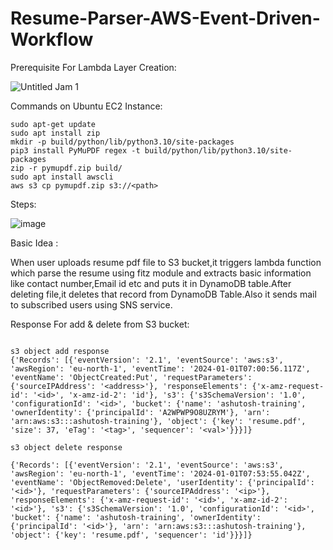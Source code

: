 # Resume-Parser-AWS-Event-Driven-Workflow

Prerequisite For Lambda Layer Creation:

![Untitled Jam 1](https://github.com/ashutosh6500/Resume-Parser-AWS-Event-Driven-Workflow/assets/65476854/db14d428-bfd5-4341-97a9-83193b8be06c)


Commands on Ubuntu EC2 Instance:
```
sudo apt-get update
sudo apt install zip
mkdir -p build/python/lib/python3.10/site-packages
pip3 install PyMuPDF regex -t build/python/lib/python3.10/site-packages
zip -r pymupdf.zip build/
sudo apt install awscli
aws s3 cp pymupdf.zip s3://<path>
```


Steps:

![image](https://github.com/ashutosh6500/Resume-Parser-AWS-Event-Driven-Workflow/assets/65476854/6fbb37a8-a638-4623-a0e2-7b1fc2a43a49)

Basic Idea :

When user uploads resume pdf file to S3 bucket,it triggers lambda function which parse the resume using fitz module and extracts basic information like contact number,Email id etc and puts it in DynamoDB table.After deleting file,it deletes that record from DynamoDB Table.Also it sends mail to subscribed users using SNS service.

Response For add & delete from S3 bucket:
```

s3 object add response
{'Records': [{'eventVersion': '2.1', 'eventSource': 'aws:s3', 'awsRegion': 'eu-north-1', 'eventTime': '2024-01-01T07:00:56.117Z', 'eventName': 'ObjectCreated:Put', 'requestParameters': {'sourceIPAddress': '<address>'}, 'responseElements': {'x-amz-request-id': '<id>', 'x-amz-id-2': 'id'}, 's3': {'s3SchemaVersion': '1.0', 'configurationId': '<id>', 'bucket': {'name': 'ashutosh-training', 'ownerIdentity': {'principalId': 'A2WPWP9O8UZRYM'}, 'arn': 'arn:aws:s3:::ashutosh-training'}, 'object': {'key': 'resume.pdf', 'size': 37, 'eTag': '<tag>', 'sequencer': '<val>'}}}]}

s3 object delete response

{'Records': [{'eventVersion': '2.1', 'eventSource': 'aws:s3', 'awsRegion': 'eu-north-1', 'eventTime': '2024-01-01T07:53:55.042Z', 'eventName': 'ObjectRemoved:Delete', 'userIdentity': {'principalId': '<id>'}, 'requestParameters': {'sourceIPAddress': '<ip>'}, 'responseElements': {'x-amz-request-id': '<id>', 'x-amz-id-2': '<id>'}, 's3': {'s3SchemaVersion': '1.0', 'configurationId': '<id>', 'bucket': {'name': 'ashutosh-training', 'ownerIdentity': {'principalId': '<id>'}, 'arn': 'arn:aws:s3:::ashutosh-training'}, 'object': {'key': 'resume.pdf', 'sequencer': 'id'}}}]}

```
